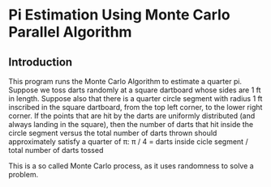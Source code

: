 # Pi Estimation Using Monte Carlo Parallel Algorithm

## Introduction
This program runs the Monte Carlo Algorithm to estimate a quarter pi. Suppose we toss darts randomly at a square dartboard whose sides are 1 ft in length. Suppose also that there is a quarter circle segment with radius 1 ft inscribed in the square dartboard, from the top left corner, to the lower right corner. If the points that are hit by the darts are uniformly distributed (and always landing in the square), then the number of darts that hit inside the circle segment versus the total number of darts thrown should approximately satisfy a quarter of π: 
π / 4 = darts inside cicle segment / total number of darts tossed

This is a so called Monte Carlo process, as it uses randomness to solve a problem.